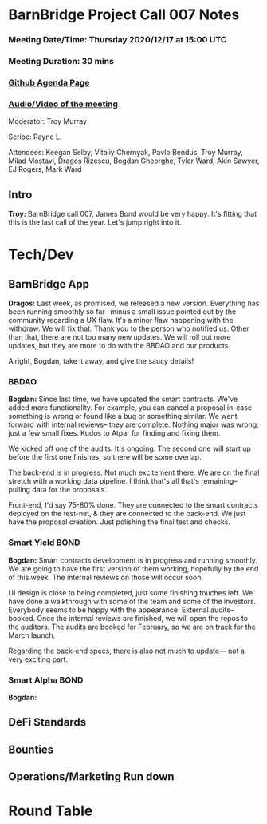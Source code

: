 # BarnBridge Project Call 007 Notes 
### Meeting Date/Time: Thursday 2020/12/17 at 15:00 UTC
### Meeting Duration: 30 mins
### [Github Agenda Page](https://github.com/BarnBridge/BarnBridge-PM/issues/10)
### [Audio/Video of the meeting](https://www.youtube.com/watch?v=fcgkyIF4iQM)

Moderator: Troy Murray

Scribe: Rayne L.

Attendees: Keegan Selby, Vitaliy Chernyak, Pavlo Bendus, Troy Murray, Milad Mostavi, Dragos Rizescu, Bogdan Gheorghe, Tyler Ward, Akin Sawyer, EJ Rogers, Mark Ward
## Intro

**Troy:** BarnBridge call 007, James Bond would be very happy. It's fitting that this is the last call of the year. Let's jump right into it.

# Tech/Dev
## BarnBridge App

**Dragos:** Last week, as promised, we released a new version. Everything has been running smoothly so far– minus a small issue pointed out by the community regarding a UX flaw. It's a minor flaw happening with the withdraw. We will fix that. Thank you to the person who notified us. Other than that, there are not too many new updates. We will roll out more updates, but they are more to do with the BBDAO and our products.

Alright, Bogdan, take it away, and give the saucy details!

### BBDAO

**Bogdan:** Since last time, we have updated the smart contracts. We've added more functionality. For example, you can cancel a proposal in-case something is wrong or found like a bug or something similar. We went forward with internal reviews– they are complete. Nothing major was wrong, just a few small fixes. Kudos to Atpar for finding and fixing them.

We kicked off one of the audits. It's ongoing. The second one will start up before the first one finishes, so there will be some overlap.

The back-end is in progress. Not much excitement there. We are on the final stretch with a working data pipeline. I think that's all that's remaining– pulling data for the proposals.

Front-end, I'd say 75-80% done. They are connected to the smart contracts deployed on the test-net, & they are connected to the back-end. We just have the proposal creation. Just polishing the final test and checks.

### Smart Yield BOND

**Bogdan:** Smart contracts development is in progress and running smoothly. We are going to have the first version of them working, hopefully by the end of this week. The internal reviews on those will occur soon.

UI design is close to being completed, just some finishing touches left. We have done a walkthrough with some of the team and some of the investors. Everybody seems to be happy with the appearance. External audits– booked. Once the internal reviews are finished, we will open the repos to the auditors. The audits are booked for February, so we are on track for the March launch.

Regarding the back-end specs, there is also not much to update— not a very exciting part. 

### Smart Alpha BOND

**Bogdan:** 

## DeFi Standards
## Bounties
## Operations/Marketing Run down
# Round Table
